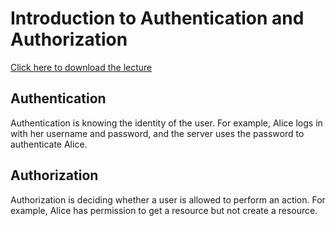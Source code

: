 # Introduction to Authentication and Authorization

[Click here to download the lecture](https://www.idrive.com/idrive/sh/sh?k=b1z6t7y7c2)

## Authentication
Authentication is knowing the identity of the user. For example, Alice logs in with her username and password, and the server uses the password to authenticate Alice.

## Authorization
Authorization is deciding whether a user is allowed to perform an action. For example, Alice has permission to get a resource but not create a resource.



